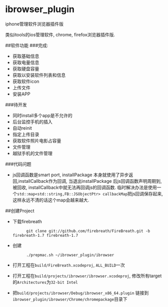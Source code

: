 ibrowser_plugin
===============

iphone管理软件浏览器插件版

类似itools的ios管理软件, chrome, firefox浏览器插件版.

##软件功能
###完成:

*   获取基础信息
*   获取电量信息
*   获取硬盘容量
*   获取以安装软件列表和信息
*   获取软件icon
*   上传文件
*   安装APP

###待开发
*   同时install多个app是不允许的
*   后台监控手机的插入
*   自动reinit
*   指定上传目录
*   获取软件照片电影占容量
*   文件管理
*   越狱手机的文件管理

###代码问题
*   js回调函数是smart port, installPackage 本身就使用了异步返回,installCallback作为回调, 
当退出installPackage 后js回调函数声明周期到, 被回收,  installCallback中就无法再回调js的回调函数.
临时解决办法是使用一个`std::map<std::string,FB::JSObjectPtr> callbackMap`把js回调保存起来, 
这样永远不清的话这个map会越来越大.


##创建Project

* 下载firebreath

            git clone git://github.com/firebreath/FireBreath.git -b firebreath-1.7 firebreath-1.7
    
* 创建
    
            ./prepmac.sh ~/ibrowser_plugin/ibrowser

* 打开工程在`build/FireBreath.xcodeproj`, `ALL_BUILD`一次
* 打开工程在`build/projects/ibrowser/ibrowser.xcodeproj`, 修改所有target的`Architectures`为`32-bit Intel`
* 把`build/projects/ibrowser/Debug/ibrowser_x86_64.plugin` 链接到`ibrowser_plugin/ibrowser/Chrome/chromepackage`目录下
 

